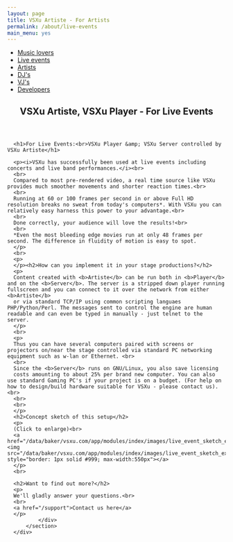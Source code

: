 ```yaml
---
layout: page
title: VSXu Artiste - For Artists
permalink: /about/live-events
main_menu: yes
---
```

<div id="main" class="alt">
    <section id="one">
        <div class="inner">
            <ul class="actions horizontal">
                <li><a href="/about/music-lovers" class="button">Music lovers</a></li>
                <li><a href="/about/live-events" class="button">Live events</a></li>
                <li><a href="/about/artists" class="button">Artists</a></li>
                <li><a href="/about/djs" class="button">DJ's</a></li>
                <li><a href="/about/vjs" class="button">VJ's</a></li>
                <li><a href="/about/developers" class="button">Developers</a></li>
            </ul>
            <header class="major">
                <h1>VSXu Artiste, VSXu Player - For Live Events</h1>
            </header>
              
      <h1>For Live Events:<br>VSXu Player &amp; VSXu Server controlled by VSXu Artiste</h1>
          
      <p><i>VSXu has successfully been used at live events including concerts and live band performances.</i><br>
      <br>
      Compared to most pre-rendered video, a real time source like VSXu provides much smoother movements and shorter reaction times.<br>
      <br>
      Running at 60 or 100 frames per second in or above Full HD resolution breaks no sweat from today's computers*. With VSXu you can relatively easy harness this power to your advantage.<br>
      <br>
      Done correctly, your audience will love the results!<br>
      <br>
      *Even the most bleeding edge movies run at only 48 frames per second. The difference in fluidity of motion is easy to spot.
      </p>
      <br>
      <p>
      </p><h2>How can you implement it in your stage productions?</h2>
      <p>
      Content created with <b>Artiste</b> can be run both in <b>Player</b> and on the <b>Server</b>. The server is a stripped down player running fullscreen and you can connect to it over the network from either <b>Artiste</b>
      or via standard TCP/IP using common scripting languaes PHP/Python/Perl. The messages sent to control the engine are human readable and can even be typed in manually - just telnet to the server.
      </p>
      <br>
      <p>
      Thus you can have several computers paired with screens or projectors on/near the stage controlled via standard PC networking equipment such as w-lan or Ethernet. <br>
      <br>
      Since the <b>Server</b> runs on GNU/Linux, you also save licensing
      costs amounting to about 25% per brand new computer. You can also use standard Gaming PC's if your project is on a budget. (For help on how to design/build hardware suitable for VSXu - please contact us).<br>
      <br>
      <br>
      </p>
      <h2>Concept sketch of this setup</h2>
      <p>
      (Click to enlarge)<br>
      <a href="/data/baker/vsxu.com/app/modules/index/images/live_event_sketch_example.png"><img src="/data/baker/vsxu.com/app/modules/index/images/live_event_sketch_example.png" style="border: 1px solid #999; max-width:550px"></a>
      </p>
      <br>

      <h2>Want to find out more?</h2>
      <p>
      We'll gladly answer your questions.<br>
      <br>
      <a href="/support">Contact us here</a>
      </p>
              </div>
          </section>
      </div>

